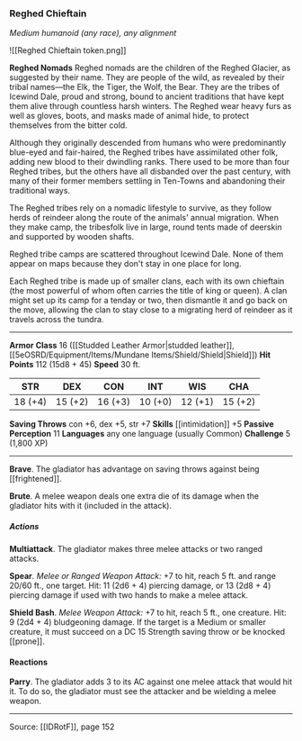 ### Reghed Chieftain
_Medium humanoid (any race), any alignment_

![[Reghed Chieftain token.png]]

**Reghed Nomads** Reghed nomads are the children of the Reghed Glacier, as suggested by their name. They are people of the wild, as revealed by their tribal names—the Elk, the Tiger, the Wolf, the Bear. They are the tribes of Icewind Dale, proud and strong, bound to ancient traditions that have kept them alive through countless harsh winters. The Reghed wear heavy furs as well as gloves, boots, and masks made of animal hide, to protect themselves from the bitter cold.

Although they originally descended from humans who were predominantly blue-eyed and fair-haired, the Reghed tribes have assimilated other folk, adding new blood to their dwindling ranks. There used to be more than four Reghed tribes, but the others have all disbanded over the past century, with many of their former members settling in Ten-Towns and abandoning their traditional ways.

The Reghed tribes rely on a nomadic lifestyle to survive, as they follow herds of reindeer along the route of the animals' annual migration. When they make camp, the tribesfolk live in large, round tents made of deerskin and supported by wooden shafts.

Reghed tribe camps are scattered throughout Icewind Dale. None of them appear on maps because they don't stay in one place for long.

Each Reghed tribe is made up of smaller clans, each with its own chieftain (the most powerful of whom often carries the title of king or queen). A clan might set up its camp for a tenday or two, then dismantle it and go back on the move, allowing the clan to stay close to a migrating herd of reindeer as it travels across the tundra.






---

**Armor Class** 16 ([[Studded Leather Armor|studded leather]], [[5eOSRD/Equipment/Items/Mundane Items/Shield/Shield|Shield]])
**Hit Points** 112 (15d8 + 45)
**Speed** 30 ft.

| STR     | DEX     | CON     | INT     | WIS     | CHA     |
|---------|---------|---------|---------|---------|---------|
| 18 (+4) | 15 (+2) | 16 (+3) | 10 (+0) | 12 (+1) | 15 (+2) |

**Saving Throws** con +6, dex +5, str +7
**Skills** [[intimidation]] +5
**Passive Perception** 11
**Languages** any one language (usually Common)
**Challenge** 5 (1,800 XP)

---

**Brave**. The gladiator has advantage on saving throws against being [[frightened]].

**Brute**. A melee weapon deals one extra die of its damage when the gladiator hits with it (included in the attack).

##### Actions
**Multiattack**. The gladiator makes three melee attacks or two ranged attacks.

**Spear**. _Melee or Ranged Weapon Attack:_ +7 to hit, reach 5 ft. and range 20/60 ft., one target. Hit: 11 (2d6 + 4) piercing damage, or 13 (2d8 + 4) piercing damage if used with two hands to make a melee attack.

**Shield Bash**. _Melee Weapon Attack:_ +7 to hit, reach 5 ft., one creature. Hit: 9 (2d4 + 4) bludgeoning damage. If the target is a Medium or smaller creature, it must succeed on a DC 15 Strength saving throw or be knocked [[prone]].

#### Reactions
**Parry**. The gladiator adds 3 to its AC against one melee attack that would hit it. To do so, the gladiator must see the attacker and be wielding a melee weapon.


---

Source: [[IDRotF]], page 152